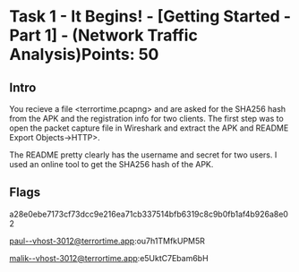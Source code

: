 # Task 1 - It Begins! - [Getting Started - Part 1] - (Network Traffic Analysis)Points: 50

## Intro 

You recieve a file <terrortime.pcapng> and are asked for the SHA256 hash from the APK and the registration info for two clients. The first step was to open the packet capture file in Wireshark and extract the APK and README <File->Export Objects->HTTP>. 

The README pretty clearly has the username and secret for two users. I used an online tool to get the SHA256 hash of the APK.

## Flags 

a28e0ebe7173cf73dcc9e216ea71cb337514bfb6319c8c9b0fb1af4b926a8e02

paul--vhost-3012@terrortime.app:ou7h1TMfkUPM5R

malik--vhost-3012@terrortime.app:e5UktC7Ebam6bH
